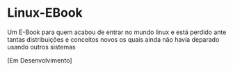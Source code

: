 # Linux-EBook
Um E-Book para quem acabou de entrar no mundo linux e está perdido ante tantas distribuições e conceitos novos os quais ainda não havia deparado usando outros sistemas

[Em Desenvolvimento]

